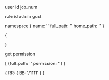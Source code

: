 user
id job_num

role
id admin gust






namespace
{
    name: ''
    full_path: ''
    home_path: ''
}


{

}

get permission

[
    {full_path: '' permission: ''}
]

{
    RR: {
        BB: '/1111'
    }
}